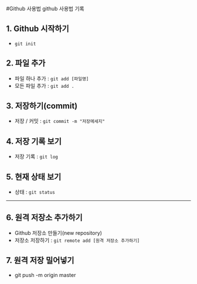 #Github 사용법
github 사용법 기록

## 1. Github 시작하기
- `git init`

## 2. 파일 추가
- 파일 하나 추가 : `git add [파일명]`
- 모든 파일 추가 : `git add .`

## 3. 저장하기(commit)
- 저장 / 커밋 : `git commit -m "저장메세지"`


## 4. 저장 기록 보기
- 저장 기록 : `git log`

## 5. 현재 상태 보기
- 상태 : `git status`

---
## 6. 원격 저장소 추가하기
- Github 저장소 만들기(new repository)
- 저장소 저장하기 : `git remote add [원격 저장소 추가하기]`

## 7. 원격 저장 밀어넣기
- git push -m origin master